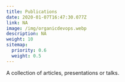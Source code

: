 ```yaml
---
title: Publications
date: 2020-01-07T16:47:30.077Z
link: NA
image: /img/organicdevops.webp
description: NA
weight: 10
sitemap:
  priority: 0.6
  weight: 0.5
---
```


<!--

This page represents the landing page for "publications" section. It is also shown under the homepage header for "publications". It should be therefore relatively short and sweet.

\-->

A collection of articles, presentations or talks.
